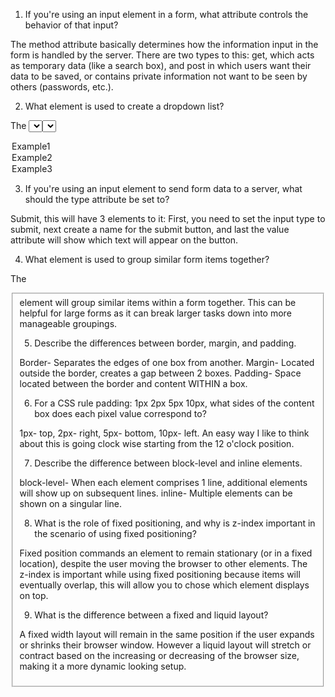 1. If you're using an input element in a form, what attribute controls the behavior of that input?

The method attribute basically  determines how the information input in the form is handled by the server. There are two types to this: get, which acts as temporary data (like a search box), and post in which users want their data to be saved, or contains private information not want to be seen by others (passwords, etc.).

2. What element is used to create a dropdown list?

The <select> element, an example of how this would like like is:
<select name="examples">
  <option value="example1">Example1</option>
  <option value="example2">Example2</option>
  <option value="example3">Example3</option>
  

3. If you're using an input element to send form data to a server, what should the type attribute be set to?

Submit, this will have 3 elements to it: First, you need to set the input type to submit, next create a name for the submit button, and last the value attribute will show which text will appear on the button.

4. What element is used to group similar form items together?

The <fieldset> element will group similar items within a form together. This can be helpful for large forms as it can break larger tasks down into more manageable groupings.

5. Describe the differences between border, margin, and padding.

Border- Separates the edges of one box from another.
Margin- Located outside the border, creates a gap between 2 boxes.
Padding-  Space located between the border and content WITHIN a box.

6. For a CSS rule padding: 1px 2px 5px 10px, what sides of the content box does each pixel value correspond to?

1px- top, 2px- right, 5px- bottom, 10px- left. An easy way I like to think about this is going clock wise starting from the 12 o'clock position.

7. Describe the difference between block-level and inline elements.

block-level- When each element comprises 1 line, additional elements will show up on subsequent lines.
inline- Multiple elements can be shown on a singular line.

8. What is the role of fixed positioning, and why is z-index important in the scenario of using fixed positioning?

Fixed position commands an element to remain stationary (or in a fixed location), despite the user moving the browser to other elements. The z-index is important while using fixed positioning because items will eventually overlap, this will allow you to chose which element displays on top.

9. What is the difference between a fixed and liquid layout?

A fixed width layout will remain in the same position if the user expands or shrinks their browser window. However a liquid layout will stretch or contract based on the increasing or decreasing of the browser size, making it a more dynamic looking setup.
